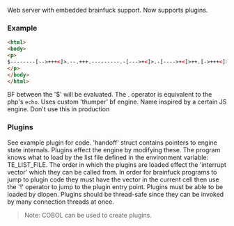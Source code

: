 Web server with embedded brainfuck support. Now supports plugins.
### Example
```html
<html>
<body>
<p>
$--------[-->+++<]>.--.+++.---------.-[--->+<]>.-[---->+<]>++.[->+++<]>+.-[->+++<]>.--[->++++<]>-.--------.+++.-------.--.+++++.-------.-[--->+<]>--.[-->+++++++<]>.-------.----.--.++.--[--->+<]>-.+++++[->+++<]>.---------.[--->+<]>--.[->+++<]>+.--[--->+<]>---.++.$
</p>
</body>
</html>
```
BF between the '$' will be evaluated. The . operator is equivalent to the php's ```echo```.
Uses custom 'thumper' bf engine. Name inspired by a certain JS engine.
Don't use this in production
### Plugins
See example plugin for code.
'handoff' struct contains pointers to engine state internals. Plugins effect the engine by modifying these.
The program knows what to load by the list file defined in the environment variable: TE_LIST_FILE.
The order in which the plugins are loaded effect the 'interrupt vector' which they can be called from.
In order for brainfuck programs to jump to plugin code they must have the vector in the current cell then use the '!' operator to jump to the plugin entry point.
Plugins must be able to be loaded by dlopen. Plugins should be thread-safe since they can be invoked by many connection threads at once.
> Note: COBOL can be used to create plugins.
